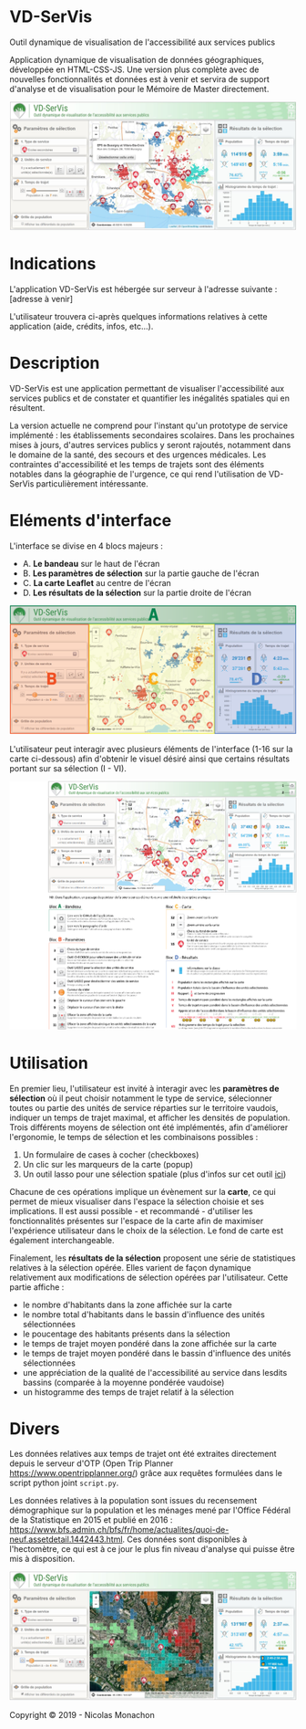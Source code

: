 # VD-SerVis
Outil dynamique de visualisation de l'accessibilité aux services publics

Application dynamique de visualisation de données géographiques, développée en HTML-CSS-JS. Une version plus complète avec de nouvelles fonctionnalités et données est à venir et servira de support d'analyse et de visualisation pour le Mémoire de Master directement.


![alt text](https://github.com/nmonach2/VD-SerVis/blob/master/images/CaptureAppli.JPG)

# Indications
L'application VD-SerVis est hébergée sur serveur à l'adresse suivante : [adresse à venir]

L'utilisateur trouvera ci-après quelques informations relatives à cette application (aide, crédits, infos, etc...).

# Description

VD-SerVis est une application permettant de visualiser l'accessibilité aux services publics et de constater et quantifier les inégalités spatiales qui en résultent. 

La version actuelle ne comprend pour l'instant qu'un prototype de service implémenté : les établissements secondaires scolaires. Dans les prochaines mises à jours, d'autres services publics y seront rajoutés, notamment dans le domaine de la santé, des secours et des urgences médicales. Les contraintes d'accessibilité et les temps de trajets sont des éléments notables dans la géographie de l'urgence, ce qui rend l'utilisation de VD-SerVis particulièrement intéressante.


# Eléments d'interface

L'interface se divise en 4 blocs majeurs :
- A. **Le bandeau** sur le haut de l'écran
- B. **Les paramètres de sélection** sur la partie gauche de l'écran
- C. **La carte Leaflet** au centre de l'écran
- D. **Les résultats de la sélection** sur la partie droite de l'écran

![alt text](https://github.com/nmonach2/VD-SerVis/blob/master/images/blocs.png)

L'utilisateur peut interagir avec plusieurs éléments de l'interface (1-16 sur la carte ci-dessous) afin d'obtenir le visuel désiré ainsi que certains résultats portant sur sa sélection (I - VI).

![alt text](https://github.com/nmonach2/VD-SerVis/blob/master/images/elements.png)

# Utilisation

En premier lieu, l'utilisateur est invité à interagir avec les **paramètres de sélection** où il peut choisir notamment le type de service, sélecionner toutes ou partie des unités de service réparties sur le territoire vaudois, indiquer un temps de trajet maximal, et afficher les densités de population. Trois différents moyens de sélection ont été implémentés, afin d'améliorer l'ergonomie, le temps de sélection et les combinaisons possibles :
1. Un formulaire de cases à cocher (checkboxes)
2. Un clic sur les marqueurs de la carte (popup)
3. Un outil lasso pour une sélection spatiale (plus d'infos sur cet outil [ici](https://github.com/zakjan/leaflet-lasso))

Chacune de ces opérations implique un évènement sur la **carte**, ce qui permet de mieux visualiser dans l'espace la sélection choisie et ses implications. Il est aussi possible - et recommandé - d'utiliser les fonctionnalités présentes sur l'espace de la carte afin de maximiser l'expérience utilisateur dans le choix de la sélection. Le fond de carte est également interchangeable.

Finalement, les **résultats de la sélection** proposent une série de statistiques relatives à la sélection opérée. Elles varient de façon dynamique relativement aux modifications de sélection opérées par l'utilisateur. Cette partie affiche :
- le nombre d'habitants dans la zone affichée sur la carte
- le nombre total d'habitants dans le bassin d'influence des unités sélectionnées
- le poucentage des habitants présents dans la sélection
- le temps de trajet moyen pondéré dans la zone affichée sur la carte
- le temps de trajet moyen pondéré dans le bassin d'influence des unités sélectionnées
- une appréciation de la qualité de l'accessibilité au service dans lesdits bassins (comparée à la moyenne pondérée vaudoise)
- un histogramme des temps de trajet relatif à la sélection

# Divers

Les données relatives aux temps de trajet ont été extraites directement depuis le serveur d'OTP (Open Trip Planner https://www.opentripplanner.org/) grâce aux requêtes formulées dans le script python joint `script.py`.

Les données relatives à la population sont issues du recensement démographique sur la population et les ménages mené par l'Office Fédéral de la Statistique en 2015 et publié en 2016 : https://www.bfs.admin.ch/bfs/fr/home/actualites/quoi-de-neuf.assetdetail.1442443.html. Ces données sont disponibles à l'hectomètre, ce qui est à ce jour le plus fin niveau d'analyse qui puisse être mis à disposition.

![alt text](https://github.com/nmonach2/VD-SerVis/blob/master/images/CaptureAppli2.JPG)

Copyright © 2019 - Nicolas Monachon
